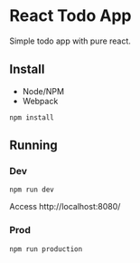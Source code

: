 # React Todo App

Simple todo app with pure react.

## Install

* Node/NPM
* Webpack

`npm install`

## Running

### Dev

`npm run dev`

Access http://localhost:8080/

### Prod

`npm run production`